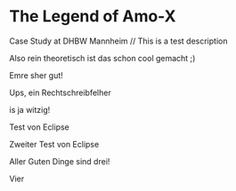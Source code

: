 # The Legend of Amo-X
Case Study at DHBW Mannheim //
This is a test description 

Also rein theoretisch ist das schon cool gemacht ;)

Emre sher gut!

Ups, ein Rechtschreibfelher

is ja witzig!

Test von Eclipse

Zweiter Test von Eclipse

Aller Guten Dinge sind drei!

Vier